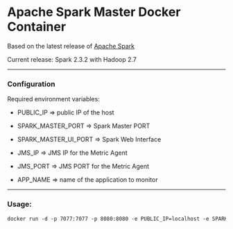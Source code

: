 # Apache Spark Master Docker Container

Based on the latest release of [Apache Spark](http://spark.apache.org/)

Current release: Spark 2.3.2 with Hadoop 2.7

------

### Configuration

Required environment variables:

- PUBLIC_IP => public IP of the host

- SPARK_MASTER_PORT => Spark Master PORT

- SPARK_MASTER_UI_PORT => Spark Web Interface

- JMS_IP => JMS IP for the Metric Agent

- JMS_PORT => JMS PORT for the Metric Agent

- APP_NAME => name of the application to monitor

------

### Usage:

```dockerfile
docker run -d -p 7077:7077 -p 8080:8080 -e PUBLIC_IP=localhost -e SPARK_MASTER_PORT=7077  -e SPARK_MASTER_UI_PORT=8080 -e JMS_IP=localhost JMS_PORT=61616 -e APP_NAME=dummy   cloudiator/spark-master:latest
```

